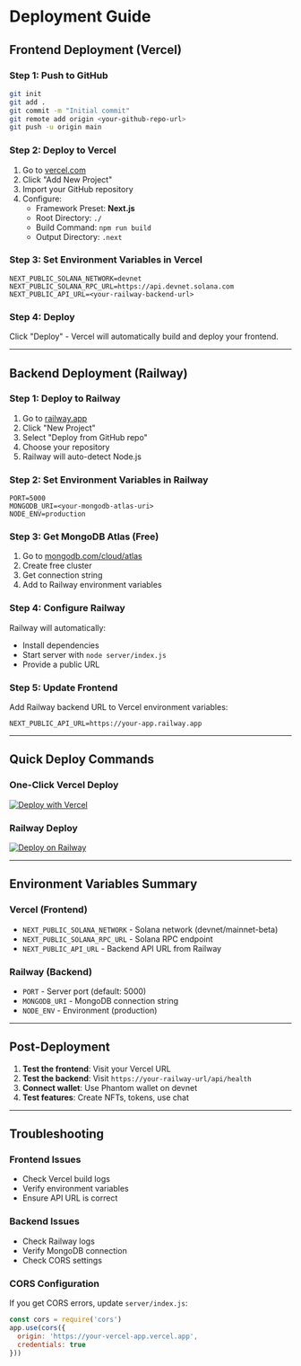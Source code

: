 # Deployment Guide

## Frontend Deployment (Vercel)

### Step 1: Push to GitHub
```bash
git init
git add .
git commit -m "Initial commit"
git remote add origin <your-github-repo-url>
git push -u origin main
```

### Step 2: Deploy to Vercel
1. Go to [vercel.com](https://vercel.com)
2. Click "Add New Project"
3. Import your GitHub repository
4. Configure:
   - Framework Preset: **Next.js**
   - Root Directory: `./`
   - Build Command: `npm run build`
   - Output Directory: `.next`

### Step 3: Set Environment Variables in Vercel
```
NEXT_PUBLIC_SOLANA_NETWORK=devnet
NEXT_PUBLIC_SOLANA_RPC_URL=https://api.devnet.solana.com
NEXT_PUBLIC_API_URL=<your-railway-backend-url>
```

### Step 4: Deploy
Click "Deploy" - Vercel will automatically build and deploy your frontend.

---

## Backend Deployment (Railway)

### Step 1: Deploy to Railway
1. Go to [railway.app](https://railway.app)
2. Click "New Project"
3. Select "Deploy from GitHub repo"
4. Choose your repository
5. Railway will auto-detect Node.js

### Step 2: Set Environment Variables in Railway
```
PORT=5000
MONGODB_URI=<your-mongodb-atlas-uri>
NODE_ENV=production
```

### Step 3: Get MongoDB Atlas (Free)
1. Go to [mongodb.com/cloud/atlas](https://www.mongodb.com/cloud/atlas)
2. Create free cluster
3. Get connection string
4. Add to Railway environment variables

### Step 4: Configure Railway
Railway will automatically:
- Install dependencies
- Start server with `node server/index.js`
- Provide a public URL

### Step 5: Update Frontend
Add Railway backend URL to Vercel environment variables:
```
NEXT_PUBLIC_API_URL=https://your-app.railway.app
```

---

## Quick Deploy Commands

### One-Click Vercel Deploy
[![Deploy with Vercel](https://vercel.com/button)](https://vercel.com/new/clone?repository-url=https://github.com/yourusername/SocietyofExplorers)

### Railway Deploy
[![Deploy on Railway](https://railway.app/button.svg)](https://railway.app/new/template)

---

## Environment Variables Summary

### Vercel (Frontend)
- `NEXT_PUBLIC_SOLANA_NETWORK` - Solana network (devnet/mainnet-beta)
- `NEXT_PUBLIC_SOLANA_RPC_URL` - Solana RPC endpoint
- `NEXT_PUBLIC_API_URL` - Backend API URL from Railway

### Railway (Backend)
- `PORT` - Server port (default: 5000)
- `MONGODB_URI` - MongoDB connection string
- `NODE_ENV` - Environment (production)

---

## Post-Deployment

1. **Test the frontend**: Visit your Vercel URL
2. **Test the backend**: Visit `https://your-railway-url/api/health`
3. **Connect wallet**: Use Phantom wallet on devnet
4. **Test features**: Create NFTs, tokens, use chat

---

## Troubleshooting

### Frontend Issues
- Check Vercel build logs
- Verify environment variables
- Ensure API URL is correct

### Backend Issues
- Check Railway logs
- Verify MongoDB connection
- Check CORS settings

### CORS Configuration
If you get CORS errors, update `server/index.js`:
```javascript
const cors = require('cors')
app.use(cors({
  origin: 'https://your-vercel-app.vercel.app',
  credentials: true
}))
```
